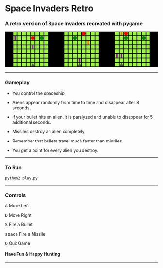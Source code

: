 # Space Invaders Retro

### A retro version of Space Invaders recreated with pygame

![](https://github.com/sayarghoshroy/Space-Invaders-Retro/blob/master/screens/collective.png)

---

### Gameplay

- You control the spaceship.

- Aliens appear randomly from time to time and disappear after 8 seconds.

- If your bullet hits an alien, it is paralyzed and unable to disappear for 5 additional seconds.

- Missiles destroy an alien completely.

- Remember that bullets travel much faster than missiles.

- You get a point for every alien you destroy.

---

### To Run

```bash
python2 play.py
```

---

### Controls

<kbd>A</kbd> Move Left

<kbd>D</kbd> Move Right

<kbd>S</kbd> Fire a Bullet

<kbd>space</kbd> Fire a Missile

<kbd>Q</kbd> Quit Game

#### Have Fun & Happy Hunting

---
